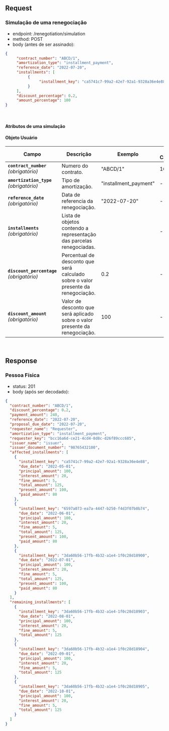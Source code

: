 ## Request

### Simulação de uma renegociação

- endpoint: /renegotiation/simulation
- method: POST
- body (antes de ser assinado):

```json
{
     "contract_number": "ABCD/1",
     "amortization_type": "installment_payment",
     "reference_date": "2022-07-20",
     "installments": [
          {
               "installment_key": "ca5741c7-99a2-42e7-92a1-9328a36e4e88"
          }
     ],
     "discount_percentage": 0.2,
     "amount_percentage": 100
}
```
<br>

#### Atributos de uma simulação

#### Objeto Usuário <a name=objeto-usuario></a>

| Campo | Descrição | Exemplo | Máx. Caracteres |
|---|---|---|---|
| **`contract_number`** *(obrigatório)* | Numero do contrato. | "ABCD/1" | 16 |
| **`amortization_type`** *(obrigatório)* | Tipo de amortização. | "installment_payment" | - |
| **`reference_date`** *(obrigatório)* | Data de referencia da renegociação. | "2022-07-20" | - |
| **`installments`** *(obrigatório)* | Lista de objetos contendo a representação das parcelas renegociadas. |  | - |
| **`discount_percentage`** *(obrigatório)* | Percentual de desconto que será calculado sobre o valor presente da renegociação. | 0.2 | - |
| **`discount_amount`** *(obrigatório)* | Valor de desconto que será aplicado sobre o valor presente da renegociação. | 100 | - |

<br>

## Response

### Pessoa Física

- status: 201
- body (após ser decodado):

```json
{
  "contract_number": "ABCD/1",
  "discount_percentage": 0.2,
  "payment_amount": 240,
  "reference_date": "2022-07-20",
  "proposal_due_date": "2022-07-20",
  "requester_name": "Requester",
  "amortization_type": "installment_payment",
  "requester_key": "bcc16a6d-ce21-4cd4-8d8c-d26f89ccc685",
  "issuer_name": "issuer",
  "issuer_document_number": "98765432100",
  "affected_installments": [
    {
      "installment_key": "ca5741c7-99a2-42e7-92a1-9328a36e4e88",
      "due_date": "2022-05-01",
      "principal_amount": 100,
      "interest_amount": 20,
      "fine_amount": 5,
      "total_amount": 125,
      "present_amount": 100,
      "paid_amount": 80
    },
    {
      "installment_key": "6597a073-ea7a-4447-b250-f4d3f07b0b74",
      "due_date": "2022-06-01",
      "principal_amount": 100,
      "interest_amount": 20,
      "fine_amount": 5,
      "total_amount": 125,
      "present_amount": 100,
      "paid_amount": 80
    },
    {
      "installment_key": "3da60b56-17fb-4b32-a1e4-1f0c28d18900",
      "due_date": "2022-07-01",
      "principal_amount": 100,
      "interest_amount": 20,
      "fine_amount": 5,
      "total_amount": 125,
      "present_amount": 100,
      "paid_amount": 80
    }
  ],
  "remaining_installments": [
    {
      "installment_key": "3da60b56-17fb-4b32-a1e4-1f0c28d18903",
      "due_date": "2022-08-01",
      "principal_amount": 100,
      "interest_amount": 20,
      "fine_amount": 5,
      "total_amount": 125
    },
    {
      "installment_key": "3da60b56-17fb-4b32-a1e4-1f0c28d18904",
      "due_date": "2022-09-01",
      "principal_amount": 100,
      "interest_amount": 20,
      "fine_amount": 5,
      "total_amount": 125
    },
    {
      "installment_key": "3da60b56-17fb-4b32-a1e4-1f0c28d18905",
      "due_date": "2022-10-01",
      "principal_amount": 100,
      "interest_amount": 20,
      "fine_amount": 5,
      "total_amount": 125
    }
  ]
}
```
<br>

